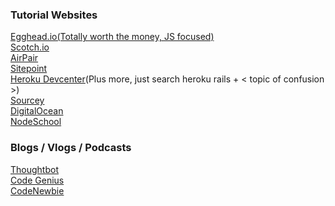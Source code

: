### Tutorial Websites

[Egghead.io(Totally worth the money, JS focused)](https://egghead.io/)
<br>
[Scotch.io](https://scotch.io/)
<br>
[AirPair](https://www.airpair.com/)
<br>
[Sitepoint](http://www.sitepoint.com/)
<br>
[Heroku Devcenter](https://devcenter.heroku.com/search?q=rails)(Plus more, just search heroku rails + < topic of confusion >)<br>
[Sourcey](http://sourcey.com/)
<br>
[DigitalOcean](https://www.digitalocean.com/community/tags/ruby-on-rails)
<br>
[NodeSchool](http://nodeschool.io/)

### Blogs / Vlogs / Podcasts

[Thoughtbot](https://robots.thoughtbot.com/)
<br>
[Code Genius](https://genius.engineering/videos)
<br>
[CodeNewbie](http://www.codenewbie.org/podcast)
